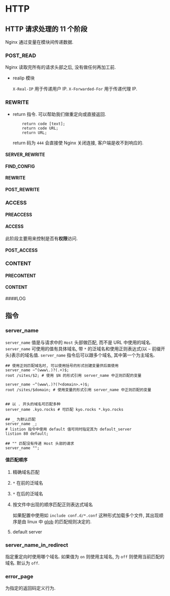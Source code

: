 # HTTP

## HTTP 请求处理的 11 个阶段

Nginx 通过变量在模块间传递数据.

### POST_READ
Nginx 读取完所有的请求头部之后, 没有做任何再加工前.

* realip 模块

    `X-Real-IP` 用于传递用户 IP.
    `X-Forwarded-For` 用于传递代理 IP.

### REWRITE
* return 指令. 可以帮助我们做重定向或直接返回.

    ```nginx
        return code [text];
        return code URL;
        return URL;
    ```
    return 码为 `444` 会直接使 Nginx 关闭连接, 客户端是收不到响应的.
    
    
#### SERVER_REWRITE
#### FIND_CONFIG
#### REWRITE
#### POST_REWRITE

### ACCESS
#### PREACCESS
#### ACCESS
此阶段主要用来控制是否有**权限**访问.
#### POST_ACCESS

### CONTENT
#### PRECONTENT
#### CONTENT
####LOG



## 指令
### server_name
`server_name` 值是与请求中的 `Host` 头部做匹配, 而不是 URL 中使用的域名.
`server_name` 可使用的值有具体域名, 带 `*` 的泛域名和使用正则表达式(以 `~` 前缀开头)表示的域名值.
`server_name` 指令后可以跟多个域名, 其中第一个为主域名.

```nginx
## 使用正则匹配域名时, 可以使用括号的形式创建变量供后面使用
server_name ~^(www\.)?(.+)$;
root /sites/$2; # 使用 $N 的形式引用 server_name 中正则匹配的变量

server_name ~^(www\.)?(?<domain>.+)$;
root /sites/$domain; # 使用变量的形式引用 server_name 中正则匹配的变量


## 以 . 开头的域名可匹配多种
server_name .kyo.rocks # 可匹配 kyo.rocks *.kyo.rocks

## _ 为默认匹配
server_name _;
# listion 指令中使用 default 值可同时指定其为 default_server
listion 80 default;

## "" 匹配没有传递 Host 头部的请求
server_name "";
```

#### 值匹配顺序

1. 精确域名匹配
2. `*` 在前的泛域名
3. `*` 在后的泛域名
4. 按文件中出现的顺序匹配正则表达式域名

    如果配置中使用如 `include conf.d/*.conf` 这种形式加载多个文件, 其出现顺序是由 linux 中 [glob](http://man7.org/linux/man-pages/man7/glob.7.html) 的匹配规则决定的.
6. default server

### server_name_in_redirect
指定重定向时使用哪个域名. 如果值为 `on` 则使用主域名, 为 `off` 则使用当前匹配的域名. 默认为 `off`.

### error_page
为指定的返回码定义行为.